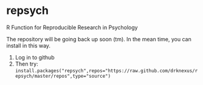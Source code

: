 repsych
=======

R Function for Reproducible Research in Psychology

The repository will be going back up soon (tm).  In the mean time, you can install in this way.

1. Log in to github
2. Then try: `install.packages("repsych",repos="https://raw.github.com/drknexus/repsych/master/repos",type="source")`